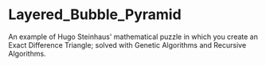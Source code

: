 # Layered_Bubble_Pyramid
An example of Hugo Steinhaus' mathematical puzzle in which you create an Exact Difference Triangle; solved with Genetic Algorithms and Recursive Algorithms.
